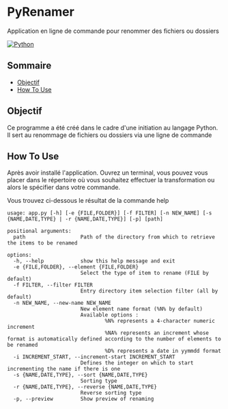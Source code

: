 # PyRenamer
Application en ligne de commande pour renommer des fichiers ou dossiers

[![Python](https://img.shields.io/badge/python-3.11.4-blue.svg)](https://www.python.org/downloads/release/python-3114/) 

## Sommaire
 - [Objectif](#objectif)
 - [How To Use](#how-to-use)

## Objectif
Ce programme a été créé dans le cadre d'une initiation au langage Python.
Il sert au renommage de fichiers ou dossiers via une ligne de commande

## How To Use
Après avoir installé l'application.
Ouvrez un terminal, vous pouvez vous placer dans le répertoire où vous souhaitez effectuer la transformation ou alors le spécifier dans votre commande.

Vous trouvez ci-dessous le résultat de la commande help

```
usage: app.py [-h] [-e {FILE,FOLDER}] [-f FILTER] [-n NEW_NAME] [-s {NAME,DATE,TYPE} | -r {NAME,DATE,TYPE}] [-p] [path]

positional arguments:
  path                  Path of the directory from which to retrieve the items to be renamed

options:
  -h, --help            show this help message and exit
  -e {FILE,FOLDER}, --element {FILE,FOLDER}
                        Select the type of item to rename (FILE by default)
  -f FILTER, --filter FILTER
                        Entry directory item selection filter (all by default)
  -n NEW_NAME, --new-name NEW_NAME
                        New element name format (%N% by default)
                        Available options :
                                %N% represents a 4-character numeric increment
                                %NA% represents an increment whose format is automatically defined according to the number of elements to be renamed
                                %D% represents a date in yymmdd format
  -i INCREMENT_START, --increment-start INCREMENT_START
                        Defines the integer on which to start incrementing the name if there is one
  -s {NAME,DATE,TYPE}, --sort {NAME,DATE,TYPE}
                        Sorting type
  -r {NAME,DATE,TYPE}, --reverse {NAME,DATE,TYPE}
                        Reverse sorting type
  -p, --preview         Show preview of renaming
```